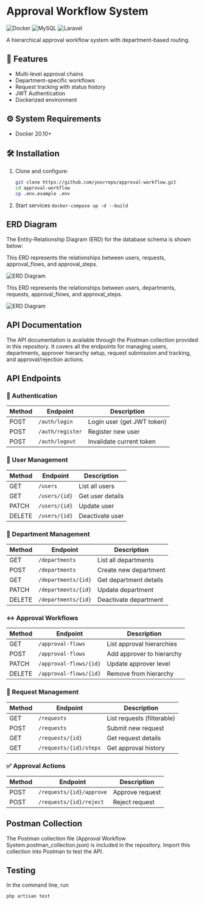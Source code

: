 # Approval Workflow System

![Docker](https://img.shields.io/badge/Docker-✓-blue)
![MySQL](https://img.shields.io/badge/MySQL-✓-blue)
![Laravel](https://img.shields.io/badge/Laravel-✓-red)

A hierarchical approval workflow system with department-based routing.

## 🚀 Features

- Multi-level approval chains
- Department-specific workflows
- Request tracking with status history
- JWT Authentication
- Dockerized environment

## ⚙️ System Requirements

- Docker 20.10+

## 🛠 Installation

1. Clone and configure:
   ```bash
   git clone https://github.com/yourrepo/approval-workflow.git
   cd approval-workflow
   cp .env.example .env

2. Start services
```docker-compose up -d --build```

## ERD Diagram

The Entity-Relationship Diagram (ERD) for the database schema is shown below:

This ERD represents the relationships between users, requests, approval_flows, and approval_steps.

![ERD Diagram](./Initial%20ERD%20(No%20Department).png)

This ERD represents the relationships between users, departments, requests, approval_flows, and approval_steps.

![ERD Diagram](./Enhanced%20ERD%20(With%20Departments).png)

## API Documentation

The API documentation is available through the Postman collection provided in this repository. It covers all the endpoints for managing users, departments, approver hierarchy setup, request submission and tracking, and approval/rejection actions.

## API Endpoints

### 🔐 Authentication
| Method | Endpoint            | Description                     |
|--------|---------------------|---------------------------------|
| POST   | `/auth/login`       | Login user (get JWT token)      |
| POST   | `/auth/register`    | Register new user               |
| POST   | `/auth/logout`      | Invalidate current token        |

### 👥 User Management
| Method | Endpoint            | Description                     |
|--------|---------------------|---------------------------------|
| GET    | `/users`            | List all users                  |
| GET    | `/users/{id}`       | Get user details                |
| PATCH  | `/users/{id}`       | Update user                     |
| DELETE | `/users/{id}`       | Deactivate user                 |

### 🏢 Department Management
| Method | Endpoint              | Description                     |
|--------|-----------------------|---------------------------------|
| GET    | `/departments`        | List all departments            |
| POST   | `/departments`        | Create new department           |
| GET    | `/departments/{id}`   | Get department details          |
| PATCH  | `/departments/{id}`   | Update department               |
| DELETE | `/departments/{id}`   | Deactivate department           |

### ↔️ Approval Workflows
| Method | Endpoint                  | Description                     |
|--------|---------------------------|---------------------------------|
| GET    | `/approval-flows`         | List approval hierarchies       |
| POST   | `/approval-flows`         | Add approver to hierarchy       |
| PATCH  | `/approval-flows/{id}`    | Update approver level           |
| DELETE | `/approval-flows/{id}`    | Remove from hierarchy           |

### 📝 Request Management
| Method | Endpoint                  | Description                     |
|--------|---------------------------|---------------------------------|
| GET    | `/requests`               | List requests (filterable)      |
| POST   | `/requests`               | Submit new request              |
| GET    | `/requests/{id}`          | Get request details             |
| GET    | `/requests/{id}/steps`    | Get approval history            |

### ✅ Approval Actions
| Method | Endpoint                       | Description                     |
|--------|--------------------------------|---------------------------------|
| POST   | `/requests/{id}/approve`       | Approve request                 |
| POST   | `/requests/{id}/reject`        | Reject request                  |

## Postman Collection

The Postman collection file (Approval Workflow System.postman_collection.json) is included in the repository. Import this collection into Postman to test the API.

## Testing

In the command line, run
```
php artisan test
```